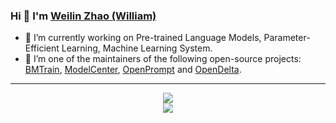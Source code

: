 ### Hi 👋 I'm <a href="https://achazwl.github.io/" target="_blank">Weilin Zhao (William)</a>

- 🔭 I’m currently working on Pre-trained Language Models, Parameter-Efficient Learning, Machine Learning System.
- 🌱 I’m one of the maintainers of the following open-source projects: [BMTrain](https://github.com/OpenBMB/BMTrain), [ModelCenter](https://github.com/OpenBMB/ModelCenter), [OpenPrompt](https://github.com/thunlp/OpenPrompt) and [OpenDelta](https://github.com/thunlp/OpenDelta).
<!--
- 👯 I’m looking to collaborate on ...
- 🤔 I’m looking for help with ...
- 💬 Ask me about ...
- 📫 How to reach me: ...
- 😄 Pronouns: ...
- ⚡ Fun fact: ...
-->

---

<p align="center">
  <a href="https://github.com/Achazwl" class="rich-diff-level-one">
    <img src="https://github-readme-stats.vercel.app/api?username=Achazwl" ></br>
    <img src="https://github-readme-stats.vercel.app/api/top-langs/?username=Achazwl" ></br>
  </a>
</p>

